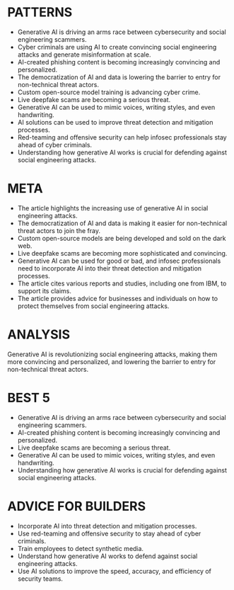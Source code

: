 # PATTERNS

* Generative AI is driving an arms race between cybersecurity and social engineering scammers.
* Cyber criminals are using AI to create convincing social engineering attacks and generate misinformation at scale.
* AI-created phishing content is becoming increasingly convincing and personalized.
* The democratization of AI and data is lowering the barrier to entry for non-technical threat actors.
* Custom open-source model training is advancing cyber crime.
* Live deepfake scams are becoming a serious threat.
* Generative AI can be used to mimic voices, writing styles, and even handwriting.
* AI solutions can be used to improve threat detection and mitigation processes.
* Red-teaming and offensive security can help infosec professionals stay ahead of cyber criminals.
* Understanding how generative AI works is crucial for defending against social engineering attacks.

# META

* The article highlights the increasing use of generative AI in social engineering attacks.
* The democratization of AI and data is making it easier for non-technical threat actors to join the fray.
* Custom open-source models are being developed and sold on the dark web.
* Live deepfake scams are becoming more sophisticated and convincing.
* Generative AI can be used for good or bad, and infosec professionals need to incorporate AI into their threat detection and mitigation processes.
* The article cites various reports and studies, including one from IBM, to support its claims.
* The article provides advice for businesses and individuals on how to protect themselves from social engineering attacks.

# ANALYSIS
Generative AI is revolutionizing social engineering attacks, making them more convincing and personalized, and lowering the barrier to entry for non-technical threat actors.

# BEST 5
* Generative AI is driving an arms race between cybersecurity and social engineering scammers.
* AI-created phishing content is becoming increasingly convincing and personalized.
* Live deepfake scams are becoming a serious threat.
* Generative AI can be used to mimic voices, writing styles, and even handwriting.
* Understanding how generative AI works is crucial for defending against social engineering attacks.

# ADVICE FOR BUILDERS
* Incorporate AI into threat detection and mitigation processes.
* Use red-teaming and offensive security to stay ahead of cyber criminals.
* Train employees to detect synthetic media.
* Understand how generative AI works to defend against social engineering attacks.
* Use AI solutions to improve the speed, accuracy, and efficiency of security teams.
